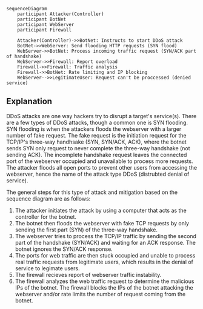 ```mermaid
sequenceDiagram
    participant Attacker(Controller)
    participant BotNet
    participant WebServer
    participant Firewall

    Attacker(Controller)->>BotNet: Instructs to start DDoS attack
    BotNet->>WebServer: Send flooding HTTP requests (SYN flood)
    WebServer->>BotNet: Process incoming traffic request (SYN/ACK part of handshake)
    WebServer->>Firewall: Report overload
    Firewall->>Firewall: Traffic analysis
    Firewall->>BotNet: Rate limiting and IP blocking
    WebServer-->>LegitimateUser: Request can't be proccessed (denied service)
```

## Explanation

DDoS attacks are one way hackers try to disrupt a target's service(s). There are a few types of DDoS attacks, though a common one is SYN flooding. SYN flooding is when the attackers floods the webserver with a larger number of fake request. The fake request is the initiation request for the TCP/IP's three-way handhsake (SYN, SYN/ACK, ACK), where the botnet sends SYN only request to never complete the three-way handshake (not sending ACK). The incomplete handshake request leaves the connected port of the webserver occupied and unavailable to process more requests. The attacker floods all open ports to prevent other users from accessing the webserver, hence the name of the attack type DDoS (distrubted denial of service).

The general steps for this type of attack and mitigation based on the sequence diagram are as follows:

1. The attacker initiates the attack by using a computer that acts as the controller for the botnet.
2. The botnet then floods the webserver with fake TCP requests by only sending the first part (SYN) of the three-way handshake.
3. The webserver tries to process the TCP/IP traffic by sending the second part of the handshake (SYN/ACK) and waiting for an ACK response. The botnet ignores the SYN/ACK response.
4. The ports for web traffic are then stuck occupied and unable to process real traffic requests from legitimate users, which results in the denial of service to legimate users.
5. The firewall recieves report of webserver traffic instability.
6. The firewall analyzes the web traffic request to determine the malicious IPs of the botnet. The firewall blocks the IPs of the botnet attacking the webserver and/or rate limits the number of request coming from the botnet.

